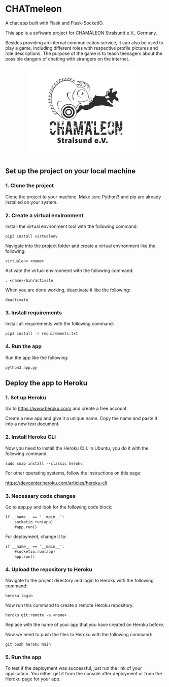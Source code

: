 # CHATmeleon
A chat app built with Flask and Flask-SocketIO.

This app is a software project for CHAMÄLEON Stralsund e.V., Germany. 

Besides providing an internal communication service, it can also be used to play a game, including different roles with respective profile pictures 
and role descriptions. The purpose of the game is to teach teenagers about the possible dangers of chatting with strangers on the internet.

<p align="center">
<img src="/static/images/logo.png" width="350">
</p>

## Set up the project on your local machine
### 1. Clone the project
Clone the project to your machine. Make sure Python3 and pip are already installed on your system.
### 2. Create a virtual environment
Install the virtual environment tool with the following command:
```
pip3 install virtualenv
```
Navigate into the project folder and create a virtual environment like the following:
```
virtualenv <name>
```
Activate the virtual environment with the following command:
```
. <name>/bin/activate
```
When you are done working, deactivate it like the following:
```
deactivate
```
### 3. Install requirements
Install all requirements with the following command:
```
pip3 install -r requirements.txt
```
### 4. Run the app
Run the app like the following:
```
python3 app.py
```
## Deploy the app to Heroku
### 1. Set up Heroku
Go to https://www.heroku.com/ and create a free account.

Create a new app and give it a unique name. Copy the name and paste it into a new text document.
### 2. Install Heroku CLI
Now you need to install the Heroku CLI. In Ubuntu, you do it with the following command:
```
sudo snap install --classic heroku
```
For other operating systems, follow the instructions on this page:

https://devcenter.heroku.com/articles/heroku-cli
### 3. Necessary code changes
Go to app.py and look for the following code block:
```
if __name__ == '__main__':
    socketio.run(app)
    #app.run()
```
For deployment, change it to:
```
if __name__ == '__main__':
    #socketio.run(app)
    app.run()
```
### 4. Upload the repository to Heroku
Navigate to the project directory and login to Heroku with the following command:
```
heroku login
```
Now run this command to create a remote Heroku repository:
```
heroku git:remote -a <name>
```
Replace <name> with the name of your app that you have created on Heroku before.

Now we need to push the files to Heroku with the following command:
```
git push heroku main
```
### 5. Run the app
To test if the deployment was successful, just run the link of your application. You either get it from the console after deployment or from the Heroku page for your app.
